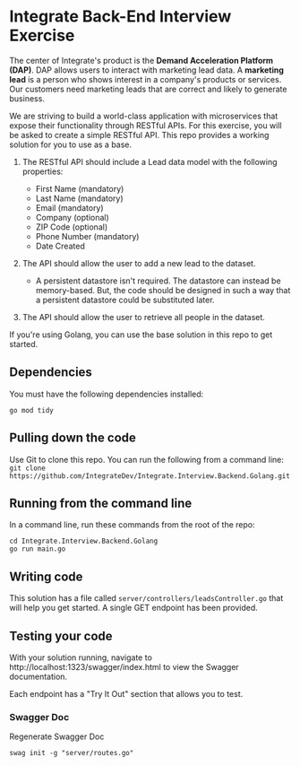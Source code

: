 # Integrate Back-End Interview Exercise
The center of Integrate's product is the __Demand Acceleration Platform (DAP)__. DAP allows users to interact with marketing lead data. A __marketing lead__ is a person who shows interest in a company's products or services. Our customers need marketing leads that are correct and likely to generate business. 

We are striving to build a world-class application with microservices that expose their functionality through RESTful APIs. For this exercise, you will be asked to create a simple RESTful API. This repo provides a working solution for you to use as a base.

1. The RESTful API should include a Lead data model with the following properties:
    * First Name (mandatory)
    * Last Name (mandatory)
    * Email (mandatory)
    * Company (optional)
    * ZIP Code (optional)
    * Phone Number (mandatory)
    * Date Created

2. The API should allow the user to add a new lead to the dataset.
    * A persistent datastore isn't required. The datastore can instead be memory-based. But, the code should be designed in such a way that a persistent datastore could be substituted later.
3. The API should allow the user to retrieve all people in the dataset.
    
If you're using Golang, you can use the base solution in this repo to get started.

## Dependencies
You must have the following dependencies installed:
```
go mod tidy
```

## Pulling down the code
Use Git to clone this repo. You can run the following from a command line:
`git clone https://github.com/IntegrateDev/Integrate.Interview.Backend.Golang.git`


## Running from the command line
In a command line, run these commands from the root of the repo:
```
cd Integrate.Interview.Backend.Golang
go run main.go
```

## Writing code
This solution has a file called `server/controllers/leadsController.go` that will help you get started. A single GET endpoint has been provided. 

## Testing your code
With your solution running, navigate to http://localhost:1323/swagger/index.html to view the Swagger documentation.

Each endpoint has a "Try It Out" section that allows you to test.


### Swagger Doc
Regenerate Swagger Doc

```
swag init -g "server/routes.go"
```

